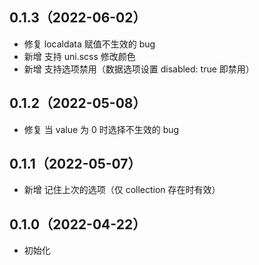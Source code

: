 ## 0.1.3（2022-06-02）
- 修复 localdata 赋值不生效的 bug
- 新增 支持  uni.scss 修改颜色
- 新增 支持选项禁用（数据选项设置 disabled: true 即禁用）
## 0.1.2（2022-05-08）
- 修复 当 value 为 0 时选择不生效的 bug
## 0.1.1（2022-05-07）
- 新增 记住上次的选项（仅 collection 存在时有效）
## 0.1.0（2022-04-22）
- 初始化
